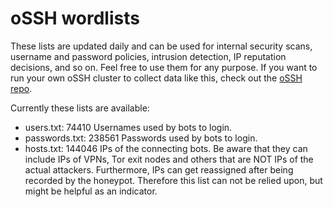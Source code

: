 # oSSH wordlists
These lists are updated daily and can be used for internal security scans, username and password policies, intrusion detection, IP reputation decisions, and so on. Feel free to use them for any purpose. If you want to run your own oSSH cluster to collect data like this, check out the [oSSH repo](https://github.com/toxyl/ossh).  

Currently these lists are available:  
- users.txt: 74410                                                                                                                                                                                                                                                                                                                                                                                                                            Usernames used by bots to login. 
- passwords.txt: 238561                                                                                                                                                                                                                                                                                                                                                                                                                            Passwords used by bots to login. 
- hosts.txt: 144046                                                                                                                                                                                                                                                                                                                                                                                                                            IPs of the connecting bots. Be aware that they can include IPs of VPNs, Tor exit nodes and others that are NOT IPs of the actual attackers. Furthermore, IPs can get reassigned after being recorded by the honeypot. Therefore this list can not be relied upon, but might be helpful as an indicator.
